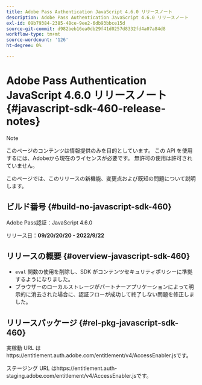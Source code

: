 ```yaml
---
title: Adobe Pass Authentication JavaScript 4.6.0 リリースノート
description: Adobe Pass Authentication JavaScript 4.6.0 リリースノート
exl-id: 09b79384-2385-48ce-9ee2-6db93bbce15d
source-git-commit: d982beb16ea0db29f41d0257d8332fd4a07a84d8
workflow-type: tm+mt
source-wordcount: '126'
ht-degree: 0%

---
```


# Adobe Pass Authentication JavaScript 4.6.0 リリースノート {#javascript-sdk-460-release-notes}

>[!NOTE]
>
>このページのコンテンツは情報提供のみを目的としています。 この API を使用するには、Adobeから現在のライセンスが必要です。 無許可の使用は許可されていません。

このページでは、このリリースの新機能、変更点および既知の問題について説明します。

## ビルド番号 {#build-no-javascript-sdk-460}

Adobe Pass認証：JavaScript 4.6.0

リリース日：**09/20/20/20 - 2022/9/22**


## リリースの概要 {#overview-javascript-sdk-460}

* `eval` 関数の使用を削除し、SDK がコンテンツセキュリティポリシーに準拠するようになりました。
* ブラウザーのローカルストレージがパートナーアプリケーションによって明示的に消去された場合に、認証フローが成功して終了しない問題を修正しました。


## リリースパッケージ {#rel-pkg-javascript-sdk-460}

実稼動 URL はhttps://entitlement.auth.adobe.com/entitlement/v4/AccessEnabler.jsです。

ステージング URL はhttps://entitlement.auth-staging.adobe.com/entitlement/v4/AccessEnabler.jsです。

